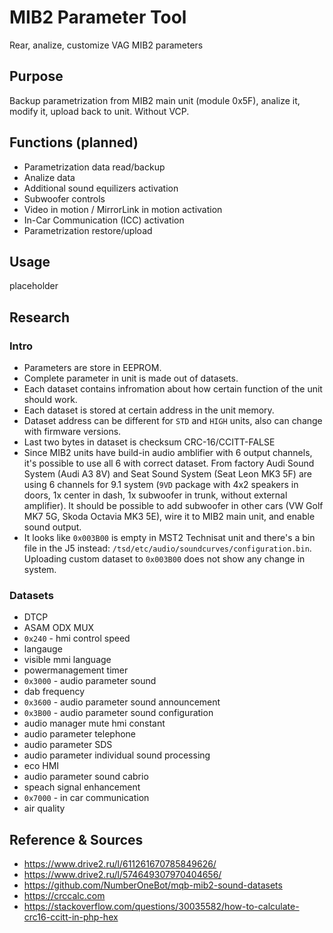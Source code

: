 # MIB2 Parameter Tool
Rear, analize, customize VAG MIB2 parameters

## Purpose ##
Backup parametrization from MIB2 main unit (module 0x5F), analize it, modify it, upload back to unit. Without VCP.

## Functions (planned) ##
* Parametrization data read/backup
* Analize data
* Additional sound equilizers activation
* Subwoofer controls
* Video in motion / MirrorLink in motion activation
* In-Car Communication (ICC) activation
* Parametrization restore/upload

## Usage ##
placeholder

## Research ##
### Intro ###
* Parameters are store in EEPROM.
* Complete parameter in unit is made out of datasets.
* Each dataset contains infromation about how certain function of the unit should work.
* Each dataset is stored at certain address in the unit memory.
* Dataset address can be different for `STD` and `HIGH` units, also can change with firmware versions.
* Last two bytes in dataset is checksum CRC-16/CCITT-FALSE
* Since MIB2 units have build-in audio amblifier with 6 output channels, it's possible to use all 6 with correct dataset. From factory Audi Sound System (Audi A3 8V) and Seat Sound System (Seat Leon MK3 5F) are using 6 channels for 9.1 system (`9VD` package with 4x2 speakers in doors, 1x center in dash, 1x subwoofer in trunk, without external amplifier). It should be possible to add subwoofer in other cars (VW Golf MK7 5G, Skoda Octavia MK3 5E), wire it to MIB2 main unit, and enable sound output.
* It looks like `0x003B00` is empty in MST2 Technisat unit and there's a bin file in the J5 instead: `/tsd/etc/audio/soundcurves/configuration.bin`. Uploading custom dataset to `0x003B00` does not show any change in system.

### Datasets ###
* DTCP
* ASAM ODX MUX
* `0x240` - hmi control speed
* langauge
* visible mmi language
* powermanagement timer
* `0x3000` - audio parameter sound
* dab frequency
* `0x3600` - audio parameter sound announcement
* `0x3B00` - audio parameter sound configuration
* audio manager mute hmi constant
* audio parameter telephone
* audio parameter SDS
* audio parameter individual sound processing
* eco HMI
* audio parameter sound cabrio
* speach signal enhancement
* `0x7000` - in car communication
* air quality

## Reference & Sources ##
* https://www.drive2.ru/l/611261670785849626/
* https://www.drive2.ru/l/574649307970404656/
* https://github.com/NumberOneBot/mqb-mib2-sound-datasets
* https://crccalc.com
* https://stackoverflow.com/questions/30035582/how-to-calculate-crc16-ccitt-in-php-hex
